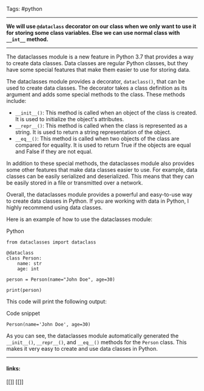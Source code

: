 
Tags: #python 

------------------------------------------
**We will use `@dataclass` decorator on our class when we only want to use it for storing some class variables. Else we can use normal class with `__int__` method.**

----

The dataclasses module is a new feature in Python 3.7 that provides a way to create data classes. Data classes are regular Python classes, but they have some special features that make them easier to use for storing data.

The dataclasses module provides a decorator, `dataclass()`, that can be used to create data classes. The decorator takes a class definition as its argument and adds some special methods to the class. These methods include:

- `__init__()`: This method is called when an object of the class is created. It is used to initialize the object's attributes.
- `__repr__()`: This method is called when the class is represented as a string. It is used to return a string representation of the object.
- `__eq__()`: This method is called when two objects of the class are compared for equality. It is used to return True if the objects are equal and False if they are not equal.

In addition to these special methods, the dataclasses module also provides some other features that make data classes easier to use. For example, data classes can be easily serialized and deserialized. This means that they can be easily stored in a file or transmitted over a network.

Overall, the dataclasses module provides a powerful and easy-to-use way to create data classes in Python. If you are working with data in Python, I highly recommend using data classes.

Here is an example of how to use the dataclasses module:

Python

```
from dataclasses import dataclass

@dataclass
class Person:
    name: str
    age: int

person = Person(name="John Doe", age=30)

print(person)
```


This code will print the following output:

Code snippet

```
Person(name='John Doe', age=30)
```

As you can see, the dataclasses module automatically generated the `__init__()`, `__repr__()`, and `__eq__()` methods for the `Person` class. This makes it very easy to create and use data classes in Python.



---------------------
#### links:
[[]]
[[]]